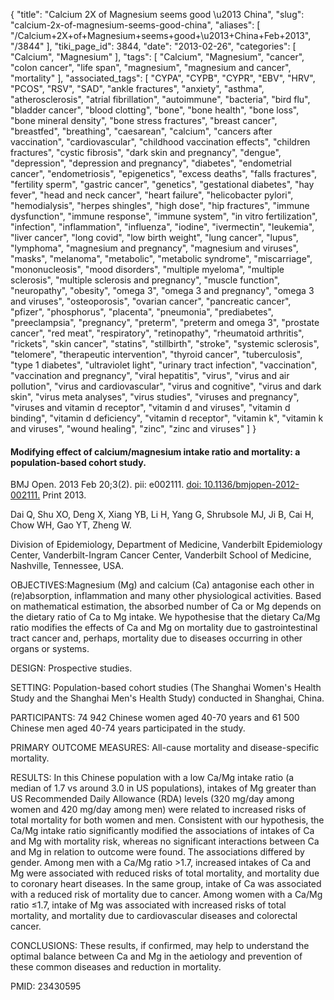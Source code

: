 {
    "title": "Calcium 2X of Magnesium seems good \u2013 China",
    "slug": "calcium-2x-of-magnesium-seems-good-china",
    "aliases": [
        "/Calcium+2X+of+Magnesium+seems+good+\u2013+China+Feb+2013",
        "/3844"
    ],
    "tiki_page_id": 3844,
    "date": "2013-02-26",
    "categories": [
        "Calcium",
        "Magnesium"
    ],
    "tags": [
        "Calcium",
        "Magnesium",
        "cancer",
        "colon cancer",
        "life span",
        "magnesium",
        "magnesium and cancer",
        "mortality"
    ],
    "associated_tags": [
        "CYPA",
        "CYPB",
        "CYPR",
        "EBV",
        "HRV",
        "PCOS",
        "RSV",
        "SAD",
        "ankle fractures",
        "anxiety",
        "asthma",
        "atherosclerosis",
        "atrial fibrillation",
        "autoimmune",
        "bacteria",
        "bird flu",
        "bladder cancer",
        "blood clotting",
        "bone",
        "bone health",
        "bone loss",
        "bone mineral density",
        "bone stress fractures",
        "breast cancer",
        "breastfed",
        "breathing",
        "caesarean",
        "calcium",
        "cancers after vaccination",
        "cardiovascular",
        "childhood vaccination effects",
        "children fractures",
        "cystic fibrosis",
        "dark skin and pregnancy",
        "dengue",
        "depression",
        "depression and pregnancy",
        "diabetes",
        "endometrial cancer",
        "endometriosis",
        "epigenetics",
        "excess deaths",
        "falls fractures",
        "fertility sperm",
        "gastric cancer",
        "genetics",
        "gestational diabetes",
        "hay fever",
        "head and neck cancer",
        "heart failure",
        "helicobacter pylori",
        "hemodialysis",
        "herpes shingles",
        "high dose",
        "hip fractures",
        "immune dysfunction",
        "immune response",
        "immune system",
        "in vitro fertilization",
        "infection",
        "inflammation",
        "influenza",
        "iodine",
        "ivermectin",
        "leukemia",
        "liver cancer",
        "long covid",
        "low birth weight",
        "lung cancer",
        "lupus",
        "lymphoma",
        "magnesium and pregnancy",
        "magnesium and viruses",
        "masks",
        "melanoma",
        "metabolic",
        "metabolic syndrome",
        "miscarriage",
        "mononucleosis",
        "mood disorders",
        "multiple myeloma",
        "multiple sclerosis",
        "multiple sclerosis and pregnancy",
        "muscle function",
        "neuropathy",
        "obesity",
        "omega 3",
        "omega 3 and pregnancy",
        "omega 3 and viruses",
        "osteoporosis",
        "ovarian cancer",
        "pancreatic cancer",
        "pfizer",
        "phosphorus",
        "placenta",
        "pneumonia",
        "prediabetes",
        "preeclampsia",
        "pregnancy",
        "preterm",
        "preterm and omega 3",
        "prostate cancer",
        "red meat",
        "respiratory",
        "retinopathy",
        "rheumatoid arthritis",
        "rickets",
        "skin cancer",
        "statins",
        "stillbirth",
        "stroke",
        "systemic sclerosis",
        "telomere",
        "therapeutic intervention",
        "thyroid cancer",
        "tuberculosis",
        "type 1 diabetes",
        "ultraviolet light",
        "urinary tract infection",
        "vaccination",
        "vaccination and pregnancy",
        "viral hepatitis",
        "virus",
        "virus and air pollution",
        "virus and cardiovascular",
        "virus and cognitive",
        "virus and dark skin",
        "virus meta analyses",
        "virus studies",
        "viruses and pregnancy",
        "viruses and vitamin d receptor",
        "vitamin d and viruses",
        "vitamin d binding",
        "vitamin d deficiency",
        "vitamin d receptor",
        "vitamin k",
        "vitamin k and viruses",
        "wound healing",
        "zinc",
        "zinc and viruses"
    ]
}


#### Modifying effect of calcium/magnesium intake ratio and mortality: a population-based cohort study.

BMJ Open. 2013 Feb 20;3(2). pii: e002111. [doi: 10.1136/bmjopen-2012-002111.](https://doi.org/10.1136/bmjopen-2012-002111.) Print 2013.

Dai Q, Shu XO, Deng X, Xiang YB, Li H, Yang G, Shrubsole MJ, Ji B, Cai H, Chow WH, Gao YT, Zheng W.

Division of Epidemiology, Department of Medicine, Vanderbilt Epidemiology Center, Vanderbilt-Ingram Cancer Center, Vanderbilt School of Medicine, Nashville, Tennessee, USA.

OBJECTIVES:Magnesium (Mg) and calcium (Ca) antagonise each other in (re)absorption, inflammation and many other physiological activities. Based on mathematical estimation, the absorbed number of Ca or Mg depends on the dietary ratio of Ca to Mg intake. We hypothesise that the dietary Ca/Mg ratio modifies the effects of Ca and Mg on mortality due to gastrointestinal tract cancer and, perhaps, mortality due to diseases occurring in other organs or systems.

DESIGN: Prospective studies.

SETTING: Population-based cohort studies (The Shanghai Women's Health Study and the Shanghai Men's Health Study) conducted in Shanghai, China.

PARTICIPANTS: 74 942 Chinese women aged 40-70 years and 61 500 Chinese men aged 40-74 years participated in the study.

PRIMARY OUTCOME MEASURES: All-cause mortality and disease-specific mortality.

RESULTS: In this Chinese population with a low Ca/Mg intake ratio (a median of 1.7 vs around 3.0 in US populations), intakes of Mg greater than US Recommended Daily Allowance (RDA) levels (320 mg/day among women and 420 mg/day among men) were related to increased risks of total mortality for both women and men. Consistent with our hypothesis, the Ca/Mg intake ratio significantly modified the associations of intakes of Ca and Mg with mortality risk, whereas no significant interactions between Ca and Mg in relation to outcome were found. The associations differed by gender. Among men with a Ca/Mg ratio >1.7, increased intakes of Ca and Mg were associated with reduced risks of total mortality, and mortality due to coronary heart diseases. In the same group, intake of Ca was associated with a reduced risk of mortality due to cancer. Among women with a Ca/Mg ratio ≤1.7, intake of Mg was associated with increased risks of total mortality, and mortality due to cardiovascular diseases and colorectal cancer.

CONCLUSIONS: These results, if confirmed, may help to understand the optimal balance between Ca and Mg in the aetiology and prevention of these common diseases and reduction in mortality.

PMID:     23430595